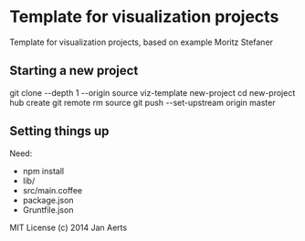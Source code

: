 # Template for visualization projects

Template for visualization projects, based on example Moritz Stefaner

## Starting a new project

  git clone --depth 1 --origin source viz-template new-project
  cd new-project
  hub create
  git remote rm source
  git push --set-upstream origin master

## Setting things up

Need:

* npm install
* lib/
* src/main.coffee
* package.json
* Gruntfile.json

MIT License (c) 2014 Jan Aerts
